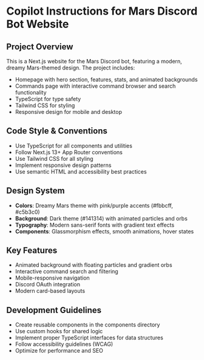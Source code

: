 # Copilot Instructions for Mars Discord Bot Website

<!-- Use this file to provide workspace-specific custom instructions to Copilot. For more details, visit https://code.visualstudio.com/docs/copilot/copilot-customization#_use-a-githubcopilotinstructionsmd-file -->

## Project Overview
This is a Next.js website for the Mars Discord bot, featuring a modern, dreamy Mars-themed design. The project includes:

- Homepage with hero section, features, stats, and animated backgrounds
- Commands page with interactive command browser and search functionality
- TypeScript for type safety
- Tailwind CSS for styling
- Responsive design for mobile and desktop

## Code Style & Conventions
- Use TypeScript for all components and utilities
- Follow Next.js 13+ App Router conventions
- Use Tailwind CSS for all styling
- Implement responsive design patterns
- Use semantic HTML and accessibility best practices

## Design System
- **Colors**: Dreamy Mars theme with pink/purple accents (#fbbcff, #c5b3c0)
- **Background**: Dark theme (#141314) with animated particles and orbs
- **Typography**: Modern sans-serif fonts with gradient text effects
- **Components**: Glassmorphism effects, smooth animations, hover states

## Key Features
- Animated background with floating particles and gradient orbs
- Interactive command search and filtering
- Mobile-responsive navigation
- Discord OAuth integration
- Modern card-based layouts

## Development Guidelines
- Create reusable components in the components directory
- Use custom hooks for shared logic
- Implement proper TypeScript interfaces for data structures
- Follow accessibility guidelines (WCAG)
- Optimize for performance and SEO
